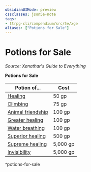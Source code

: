 ```yaml
---
obsidianUIMode: preview
cssclasses: json5e-note
tags:
- ttrpg-cli/compendium/src/5e/xge
aliases: ["Potions for Sale"]
---
```

# Potions for Sale
*Source: Xanathar's Guide to Everything* 

**Potions for Sale**

| Potion of... | Cost |
|--------------|------|
| [Healing](3-Compendium/items/potion-of-healing-xdmg.md) | 50 gp |
| [Climbing](3-Compendium/items/potion-of-climbing-xdmg.md) | 75 gp |
| [Animal friendship](3-Compendium/items/potion-of-animal-friendship-xdmg.md) | 100 gp |
| [Greater healing](3-Compendium/items/potion-of-greater-healing-xdmg.md) | 100 gp |
| [Water breathing](3-Compendium/items/potion-of-water-breathing-xdmg.md) | 100 gp |
| [Superior healing](3-Compendium/items/potion-of-superior-healing-xdmg.md) | 500 gp |
| [Supreme healing](3-Compendium/items/potion-of-supreme-healing-xdmg.md) | 5,000 gp |
| [Invisibility](3-Compendium/items/potion-of-invisibility-xdmg.md) | 5,000 gp |
^potions-for-sale